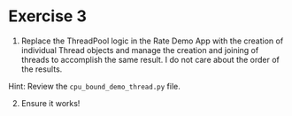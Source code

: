# Exercise 3

1. Replace the ThreadPool logic in the Rate Demo App with the creation of individual Thread objects and manage the creation and joining of threads to accomplish the same result. I do not care about the order of the results.

Hint: Review the `cpu_bound_demo_thread.py` file.

2. Ensure it works!
